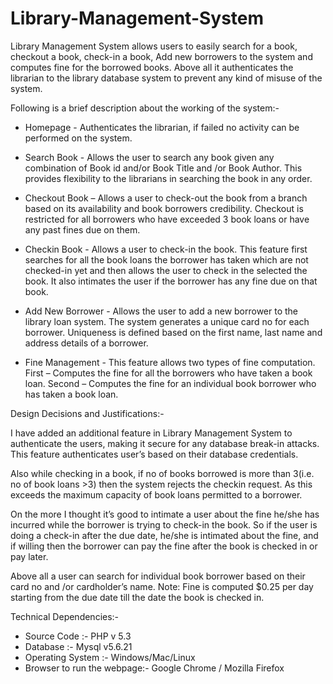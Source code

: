 # Library-Management-System
Library Management System allows users to easily search for a book, checkout a book, check-in a book, Add new borrowers to the system and computes fine for the borrowed books. Above all it authenticates the librarian to the library database system to prevent any kind of misuse of the system.

Following is a brief description about the working of the system:-

- Homepage - Authenticates the librarian, if failed no activity can be performed on the system.

- Search Book - Allows the user to search any book given any combination of Book id and/or Book Title and /or Book Author. This provides flexibility to the librarians in searching the book in any order.

- Checkout Book – Allows a user to check-out the book from a branch based on its availability and book borrowers credibility. Checkout is restricted for all borrowers who have exceeded 3 book loans or have any past fines due on them.

- Checkin Book - Allows a user to check-in the book. This feature first searches for all the book loans the borrower has taken which are not checked-in yet and then allows the user to check in the selected the book. It also intimates the user if the borrower has any fine due on that book.

- Add New Borrower - Allows the user to add a new borrower to the library loan system. The system generates a unique card no for each borrower. Uniqueness is defined based on the first name, last name and address details of a borrower.

- Fine Management - This feature allows two types of fine computation. First – Computes the fine for all the borrowers who have taken a book loan. Second – Computes the fine for an individual book borrower who has taken a book loan.

Design Decisions and Justifications:-

I have added an additional feature in  Library Management System to authenticate the users, making it secure for any database break-in attacks. This feature authenticates user’s based on their database credentials. 

Also while checking in a book, if no of books borrowed is more than 3(i.e. no of book loans >3) then the system rejects the checkin request. As this exceeds the maximum capacity of book loans permitted to a borrower.

On the more I thought it’s good to intimate a user about the fine he/she has incurred while the borrower is trying to check-in the book. So if the user is doing a check-in after the due date, he/she is intimated about the fine, and if willing then the borrower can pay the fine after the book is checked in or pay later.

Above all a user can search for individual book borrower based on their card no and /or cardholder’s name. Note: Fine is computed $0.25 per day starting from the due date till the date the book is checked in.


Technical Dependencies:- 
* Source Code :- PHP v 5.3 
* Database :- Mysql v5.6.21
* Operating System :- Windows/Mac/Linux 
* Browser to run the webpage:- Google Chrome / Mozilla Firefox
